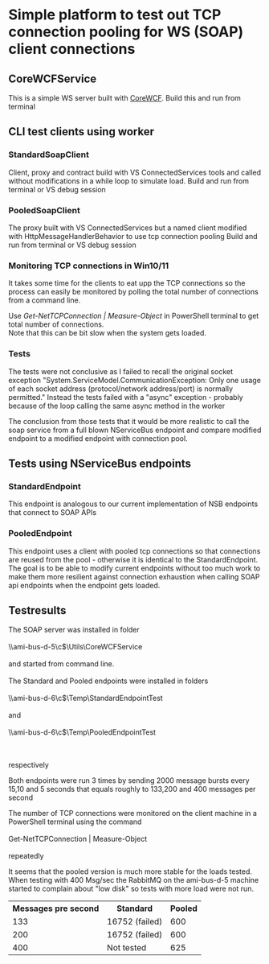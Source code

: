 <h1>Simple platform to test out TCP connection pooling for WS (SOAP) client connections</h2>


<h2>CoreWCFService</h2>
This is a simple WS server built with  <a href="https://github.com/corewcf/corewcf">CoreWCF</a>.  Build this and run from terminal


<h2>CLI test clients using worker</h2>

<h3>StandardSoapClient</h3>
Client, proxy and contract build with VS ConnectedServices tools and called without modifications in a while loop to simulate load. 
Build and run from terminal or VS debug session

<h3>PooledSoapClient</h3>
The proxy built with VS ConnectedServices but a named client modified with HttpMessageHandlerBehavior to use tcp connection pooling 
Build and run from terminal or VS debug session


<h3>Monitoring TCP connections in Win10/11</h3>

It takes some time for the clients to eat upp the TCP connections so the process can easily be monitored by polling the total 
number of connections from a command line.

Use  <i> Get-NetTCPConnection | Measure-Object</i> in PowerShell terminal to get total number of connections.  
Note that this can be bit slow when the system gets loaded.

<h3>Tests</h3>
The tests were not conclusive as I failed to recall the original socket exception "System.ServiceModel.CommunicationException: Only one usage of each socket address (protocol/network address/port) is normally permitted."
Instead the tests failed with a "async" exception - probably because of the loop calling the same async method in the worker

The conclusion from those tests that it would be more realistic to call the soap service from a full blown NServiceBus endpoint and 
compare modified endpoint to a modified endpoint with connection pool.

<h2>Tests using  NServiceBus endpoints</h2>



<h3>StandardEndpoint</h3>
This endpoint is analogous to our current implementation of NSB endpoints that connect to SOAP APIs

<h3>PooledEndpoint</h3>
This endpoint uses a client with pooled tcp connections so that connections are reused from the pool - otherwise it is 
identical to the StandardEndpoint.<br/>
The goal is to be able to modify current endpoints without too much work to make them more resilient against connection exhaustion
when calling SOAP api endpoints when the endpoint gets loaded.


<h2>Testresults</h2>
The SOAP server was installed  in folder  <br/><br/>
\\ami-bus-d-5\c$\Utils\CoreWCFService<br/><br/> 
and started from command line.<br/><br/>
The Standard and Pooled endpoints were installed in folders <br/><br/>
\\ami-bus-d-6\c$\Temp\StandardEndpointTest <br/><br/>and <br/><br/>
\\ami-bus-d-6\c$\Temp\PooledEndpointTest<br/><br/><br/>

respectively

Both endpoints were run 3 times by sending 2000 message bursts every 15,10 and 5 seconds that equals roughly 
to 133,200 and 400 messages per second

The number of TCP connections were monitored on the client machine in a PowerShell terminal using the command 
<br/></br>
 Get-NetTCPConnection | Measure-Object
<br/></br>
repeatedly


<table>
<head>
<tr>
<th>Messages pre second</th>
<th>Standard</th>
<th>Pooled</th>
</tr>
</head>
<body>

<tr>
<td>133</td>
<td>16752 (failed)</td>
<td>600</td>
</tr>

<tr>
<td>200</td>
<td>16752 (failed)</td>
<td>600</td>
</tr>

<tr>
<td>400</td>
<td>Not tested</td>
<td>625</td>
</tr>

</body>

It seems that the pooled version is much more stable for the loads tested.  When testing with 400 Msg/sec the RabbitMQ on the 
ami-bus-d-5 machine started to complain about "low disk" so tests with more load were not run.

